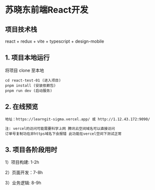 # 苏晓东前端React开发

## 项目技术栈

react + redux + vite + typescript + design-mobile

## 1. 项目本地运行

将项目 clone 至本地

```
cd react-test-01 (进入项目)
pnpm install (安装依赖包)
pnpm run dev (启动服务)
```

## 2. 在线预览

```
地址：https://learngit-sigma.vercel.app/ 或 http://1.12.43.172:9090/

注: vercel的访问可能需要科学上网 腾讯云空间域名可以直接访问
订单号复制功在非https域名下会报错 此功能在vercel空间下测试正常
```
## 3. 项目各阶段用时

1）项目构建: 1-2h

2）页面开发：7-8h

3）业务逻辑: 8-9h